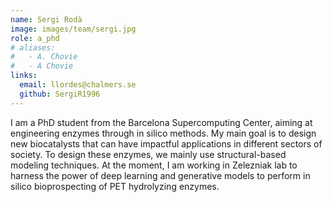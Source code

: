 ```yaml
---
name: Sergi Rodà
image: images/team/sergi.jpg
role: a_phd
# aliases:
#   - A. Chovie
#   - A Chovie
links:
  email: llordes@chalmers.se
  github: SergiR1996
---
```


I am a PhD student from the Barcelona Supercomputing Center, aiming at engineering enzymes through in silico methods. My main goal is to design new biocatalysts that can have impactful applications in different sectors of society. To design these enzymes, we mainly use structural-based modeling techniques. At the moment, I am working in Zelezniak lab to harness the power of deep learning and generative models to perform in silico bioprospecting of PET hydrolyzing enzymes.
